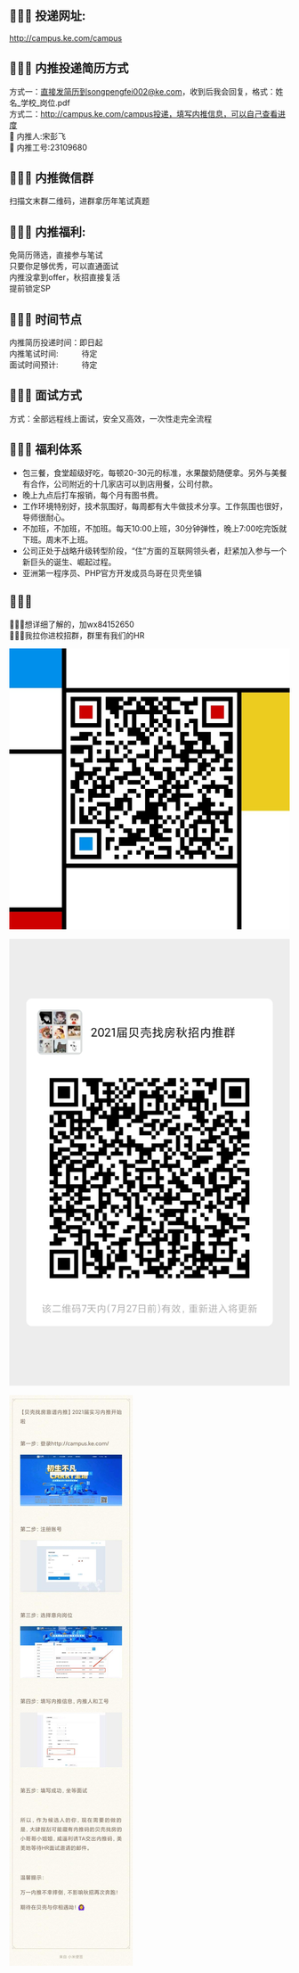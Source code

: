 ## 🎁🎁🎁 投递网址:
http://campus.ke.com/campus

## 🎁🎁🎁 内推投递简历方式
方式一：直接发简历到songpengfei002@ke.com，收到后我会回复，格式：姓名_学校_岗位.pdf<br>
方式二：http://campus.ke.com/campus投递，填写内推信息，可以自己查看进度<br>
💁 内推人:宋彭飞<br>
🙅 内推工号:23109680

## 🎁🎁🎁 内推微信群
扫描文末群二维码，进群拿历年笔试真题


## 🎁🎁🎁 内推福利:
免简历筛选，直接参与笔试<br>
只要你足够优秀，可以直通面试<br>
内推没拿到offer，秋招直接复活<br>
提前锁定SP

## 🎁🎁🎁 时间节点
内推简历投递时间：即日起<br>
内推笔试时间:&emsp;&emsp;&emsp;待定<br>
面试时间预计:&emsp;&emsp;&emsp;待定<br>

## 🎁🎁🎁 面试方式
方式：全部远程线上面试，安全又高效，一次性走完全流程<br>


## 🎁🎁🎁 福利体系
* 包三餐，食堂超级好吃，每顿20-30元的标准，水果酸奶随便拿。另外与美餐有合作，公司附近的十几家店可以到店用餐，公司付款。
* 晚上九点后打车报销，每个月有图书费。
* 工作环境特别好，技术氛围好，每周都有大牛做技术分享。工作氛围也很好，导师很耐心。
* 不加班，不加班，不加班。每天10:00上班，30分钟弹性，晚上7:00吃完饭就下班。周末不上班。
* 公司正处于战略升级转型阶段，“住”方面的互联网领头者，赶紧加入参与一个新巨头的诞生、崛起过程。
* 亚洲第一程序员、PHP官方开发成员鸟哥在贝壳坐镇

## 🎁🎁🎁
💪💪💪想详细了解的，加wx84152650<br>
💪💪💪我拉你进校招群，群里有我们的HR

![](https://github.com/ironspf/campus2021/blob/master/images/%E5%BE%AE%E4%BF%A1.jpg)

![](https://github.com/ironspf/campus2021/blob/master/images/%E5%BE%AE%E4%BF%A1%E7%BE%A4.jpg)

![](https://github.com/ironspf/campus2021/blob/master/images/%E6%8A%95%E9%80%92%E7%AE%80%E5%8E%86%E6%96%B9%E6%B3%95.jpg)
